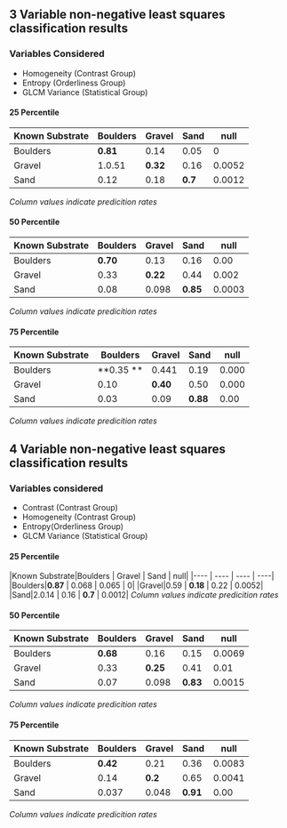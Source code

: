 ## 3 Variable non-negative least squares classification results

### Variables Considered
- Homogeneity (Contrast Group)
- Entropy (Orderliness Group)
- GLCM Variance (Statistical Group)

#### 25 Percentile

|Known Substrate|Boulders | Gravel | Sand | null|
| ----| ---- | ---- | ---- | ----|
|Boulders|**0.81** | 0.14 | 0.05 | 0|
|Gravel|1.0.51 | **0.32** | 0.16 | 0.0052|
|Sand|0.12 | 0.18 | **0.7** | 0.0012|
*Column values indicate predicition rates*

#### 50 Percentile
|Known Substrate|Boulders | Gravel | Sand | null|
|----    | ---- | ---- | ----| ---|
|Boulders    |**0.70**  | 0.13 | 0.16 | 0.00|
|Gravel  |0.33  | **0.22** | 0.44 | 0.002|
|Sand|0.08  | 0.098 | **0.85** | 0.0003|
*Column values indicate predicition rates*
#### 75 Percentile

|Known Substrate|Boulders | Gravel | Sand | null|
| ----| ---- | ---- | ---- | ----|
|Boulders|**0.35 **| 0.441 | 0.19 | 0.000|
|Gravel|0.10 | **0.40** | 0.50| 0.000|
|Sand| 0.03 | 0.09 | **0.88** | 0.00|
*Column values indicate predicition rates*


## 4 Variable non-negative least squares classification results

### Variables considered
- Contrast (Contrast Group)
- Homogeneity (Contrast Group)
- Entropy(Orderliness Group)
- GLCM Variance (Statistical Group)


#### 25 Percentile
|Known Substrate|Boulders | Gravel | Sand | null|
|---- | ---- | ---- | ----|
|Boulders|**0.87** | 0.068 | 0.065 | 0|
|Gravel|0.59 | **0.18** | 0.22 | 0.0052|
|Sand|2.0.14 | 0.16 | **0.7** | 0.0012|
*Column values indicate predicition rates*
#### 50 Percentile
|Known Substrate|Boulders | Gravel | Sand | null|
|----    | ---- | ---- | ----| ---|
|Boulders    |**0.68**  | 0.16 | 0.15 | 0.0069|
|Gravel  |0.33  | **0.25** | 0.41 | 0.01|
|Sand|0.07  | 0.098 | **0.83** | 0.0015|
*Column values indicate predicition rates*
#### 75 Percentile

|Known Substrate|Boulders | Gravel | Sand | null|
| ----| ---- | ---- | ---- | ----|
|Boulders|**0.42**| 0.21 | 0.36 | 0.0083|
|Gravel|0.14 | **0.2** | 0.65| 0.0041|
|Sand| 0.037 | 0.048 | **0.91** | 0.00|
*Column values indicate predicition rates*
